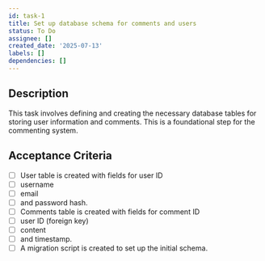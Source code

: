 ```yaml
---
id: task-1
title: Set up database schema for comments and users
status: To Do
assignee: []
created_date: '2025-07-13'
labels: []
dependencies: []
---
```


## Description

This task involves defining and creating the necessary database tables for storing user information and comments. This is a foundational step for the commenting system.

## Acceptance Criteria

- [ ] User table is created with fields for user ID
- [ ] username
- [ ] email
- [ ] and password hash.
- [ ] Comments table is created with fields for comment ID
- [ ] user ID (foreign key)
- [ ] content
- [ ] and timestamp.
- [ ] A migration script is created to set up the initial schema.
